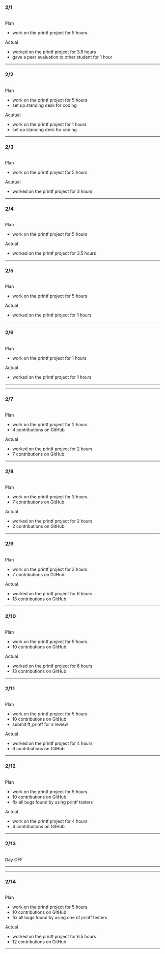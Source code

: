 <h3>2/1</h3><br>
Plan

- work on the printf project for 5 hours

Actual

- worked on the printf project for 3.5 hours
- gave a peer evaluation to other student for 1 hour

---

<h3>2/2</h3><br>
Plan

- work on the printf project for 5 hours
- set up standing desk for coding

Acutual

- work on the printf project for 1 hours
- set up standing desk for coding

---

<h3>2/3</h3><br>
Plan

- work on the printf project for 5 hours

Acutual

- worked on the printf project for 3 hours

---

<h3>2/4</h3><br>
Plan

- work on the printf project for 5 hours

Actual

- worked on the printf project for 3.5 hours

---

<h3>2/5</h3><br>
Plan

- work on the printf project for 5 hours

Actual

- worked on the printf project for 1 hours

---

<h3>2/6</h3><br>
Plan

- work on the printf project for 1 hours

Actual

- worked on the printf project for 1 hours


---
---

<h3>2/7</h3><br>
Plan

- work on the printf project for 2 hours
- 4 contributions on GitHub

Actual

- worked on the printf project for 2 hours
- 7 contributions on GitHub

---

<h3>2/8</h3><br>
Plan

- work on the printf project for 3 hours
- 7 contributions on GitHub

Actual

- worked on the printf project for 2 hours
- 2 contributions on GitHub

---

<h3>2/9</h3><br>
Plan

- work on the printf project for 3 hours
- 7 contributions on GitHub

Actual

- worked on the printf project for 6 hours
- 13 contributions on GitHub

---

<h3>2/10</h3><br>
Plan

- work on the printf project for 5 hours
- 10 contributions on GitHub

Actual

- worked on the printf project for 6 hours
- 13 contributions on GitHub

---

<h3>2/11</h3><br>
Plan

- work on the printf project for 5 hours
- 10 contributions on GitHub
- submit ft_printf for a review

Actual

- worked on the printf project for 4 hours
- 6 contributions on GitHub

---

<h3>2/12</h3><br>
Plan

- work on the printf project for 5 hours
- 10 contributions on GitHub
- fix all bugs found by using printf testers

Actual

- work on the printf project for 4 hours
- 4 contributions on GitHub

---

<h3>2/13</h3><br>
Day OFF

---
---

<h3>2/14</h3><br>
Plan

- work on the printf project for 5 hours
- 10 contributions on GitHub
- fix all bugs found by using one of printf testers

Actual

- worked on the printf project for 6.5 hours
- 12 contributions on GitHub

---
